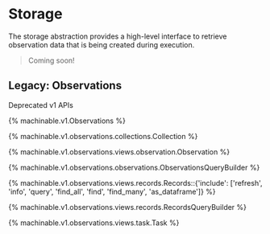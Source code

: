 # Storage

The storage abstraction provides a high-level interface to retrieve observation data that is being created during execution.

> Coming soon!

## Legacy: Observations

Deprecated v1 APIs

{% machinable.v1.Observations %}

{% machinable.v1.observations.collections.Collection %}

{% machinable.v1.observations.views.observation.Observation %}

{% machinable.v1.observations.observations.ObservationsQueryBuilder %}

{% machinable.v1.observations.views.records.Records::{'include': ['refresh', 'info', 'query', 'find_all', 'find', 'find_many', 'as_dataframe']} %}

{% machinable.v1.observations.views.records.RecordsQueryBuilder %}

{% machinable.v1.observations.views.task.Task %}


